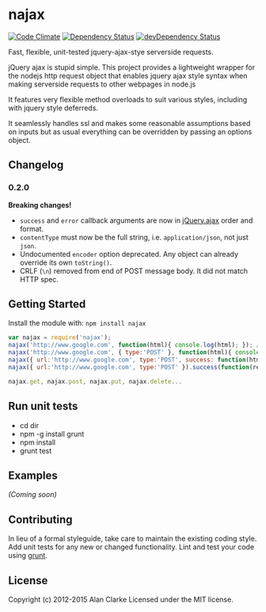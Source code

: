 # najax

[![Code Climate](https://codeclimate.com/github/alanclarke/najax/badges/gpa.svg)](https://codeclimate.com/github/alanclarke/najax)
[![Dependency Status](https://david-dm.org/alanclarke/najax.svg)](https://david-dm.org/alanclarke/najax)
[![devDependency Status](https://david-dm.org/alanclarke/najax/dev-status.svg)](https://david-dm.org/alanclarke/najax#info=devDependencies)

Fast, flexible, unit-tested jquery-ajax-stye serverside requests.

jQuery ajax is stupid simple. This project provides a lightweight wrapper for the nodejs http request object that enables jquery ajax style syntax when making serverside requests to other webpages in node.js

It features very flexible method overloads to suit various styles, including with jquery style deferreds.

It seamlessly handles ssl and makes some reasonable assumptions based on inputs but as usual everything can be overridden by passing an options object.

## Changelog

### 0.2.0

**Breaking changes!**

  * `success` and `error` callback arguments are now in [jQuery.ajax](https://api.jquery.com/jquery.ajax/) order and format.
  * `contentType` must now be the full string, i.e. `application/json`, not just `json`.
  * Undocumented `encoder` option deprecated.  Any object can already override its own `toString()`.
  * CRLF (`\n`) removed from end of POST message body.  It did not match HTTP spec.

## Getting Started
Install the module with: `npm install najax`

```javascript
var najax = require('najax');
najax('http://www.google.com', function(html){ console.log(html); }); // "awesome"
najax('http://www.google.com', { type:'POST' }, function(html){ console.log(html); }); // "awesome"
najax({ url:'http://www.google.com', type:'POST', success: function(html){ console.log(html); }); // "awesome"
najax({ url:'http://www.google.com', type:'POST' }).success(function(resp){}).error(function(err){}); // "awesome"

najax.get, najax.post, najax.put, najax.delete...
```

## Run unit tests
- cd dir
- npm -g install grunt
- npm install
- grunt test

## Examples
_(Coming soon)_

## Contributing
In lieu of a formal styleguide, take care to maintain the existing coding style. Add unit tests for any new or changed functionality. Lint and test your code using [grunt](https://github.com/cowboy/grunt).


## License
Copyright (c) 2012-2015 Alan Clarke
Licensed under the MIT license.
